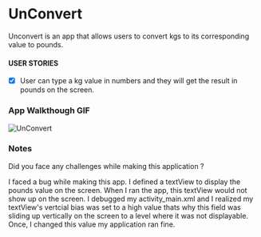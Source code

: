 # UnConvert

Unconvert is an app that allows users to convert kgs to its corresponding value to pounds.

#### USER STORIES

- [X] User can type a kg value in numbers and they will get the result in pounds on the screen.



### App Walkthough GIF

![UnConvert](https://user-images.githubusercontent.com/89542741/177984959-5c019fc5-4dd5-4102-ba2c-659461ab7488.gif)

### Notes

Did you face any challenges while making this application ? 

I faced a bug while making this app. I defined a textView to display the pounds value on the screen. When I ran the app, this textView would not show up on the screen. I debugged my activity_main.xml and 
I realized my textView's vertcial bias was set to a high value thats why this field was sliding up vertically on the screen to a level where it was not displayable. Once, I changed this value
my application ran fine.
